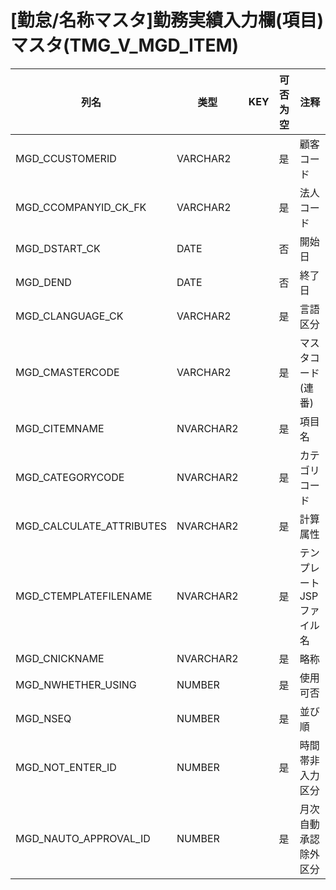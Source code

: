 # [勤怠/名称マスタ]勤務実績入力欄(項目)マスタ(TMG_V_MGD_ITEM)
| 列名   | 类型   | KEY  | 可否为空 | 注释   |
| ---- | ---- | ---- | ---- | ---- |
|MGD_CCUSTOMERID|VARCHAR2||是|顧客コード|
|MGD_CCOMPANYID_CK_FK|VARCHAR2||是|法人コード|
|MGD_DSTART_CK|DATE||否|開始日|
|MGD_DEND|DATE||否|終了日|
|MGD_CLANGUAGE_CK|VARCHAR2||是|言語区分|
|MGD_CMASTERCODE|VARCHAR2||是|マスタコード(連番)|
|MGD_CITEMNAME|NVARCHAR2||是|項目名|
|MGD_CATEGORYCODE|NVARCHAR2||是|カテゴリコード|
|MGD_CALCULATE_ATTRIBUTES|NVARCHAR2||是|計算属性|
|MGD_CTEMPLATEFILENAME|NVARCHAR2||是|テンプレートJSPファイル名|
|MGD_CNICKNAME|NVARCHAR2||是|略称|
|MGD_NWHETHER_USING|NUMBER||是|使用可否|
|MGD_NSEQ|NUMBER||是|並び順|
|MGD_NOT_ENTER_ID|NUMBER||是|時間帯非入力区分|
|MGD_NAUTO_APPROVAL_ID|NUMBER||是|月次自動承認除外区分|
